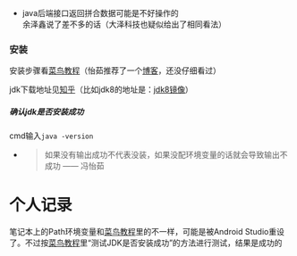 - java后端接口返回拼合数据可能是不好操作的  
  余泽鑫说了差不多的话（大泽科技也疑似给出了相同看法）



### 安装

安装步骤看[菜鸟教程](https://www.runoob.com/java/java-environment-setup.html)（怡茹推荐了一个[博客](https://blog.csdn.net/qq_39154376/article/details/107857776)，还没仔细看过）

jdk下载地址见[知乎](https://zhuanlan.zhihu.com/p/111022749)（比如jdk8的地址是：[jdk8镜像](https://mirrors.tuna.tsinghua.edu.cn/AdoptOpenJDK/8/jdk/x64/windows/OpenJDK8U-jdk_x64_windows_hotspot_8u272b10.msi)）

##### 确认jdk是否安装成功

cmd输入`java -version`

- > 如果没有输出成功不代表没装，如果没配环境变量的话就会导致输出不成功 —— 冯怡茹



# 个人记录

笔记本上的Path环境变量和[菜鸟教程](https://www.runoob.com/java/java-environment-setup.html)里的不一样，可能是被Android Studio重设了。不过按[菜鸟教程](https://www.runoob.com/java/java-environment-setup.html)里“测试JDK是否安装成功”的方法进行测试，结果是成功的